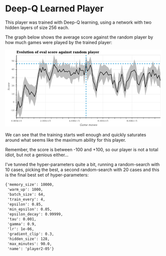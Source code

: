 # Deep-Q Learned Player

This player was trained with Deep-Q learning, using a network with two hidden layers of size 256 each.

The graph below shows the average score
against the random player by how much games were played by the trained player:

![scores](./scores.png)

We can see that the training starts well enough and quickly saturates around what seems like the maximum ability for this player.

Remember, the score is between -100 and +100, so our player is not a total idiot, but
not a genious either...

I've tunned the hyper-parameters quite a bit, running a random-search with 10 cases, picking the best, a second random-search with 20 cases and this is the final best set of hyper-parameters:

```
{'memory_size': 10000,
 'warm_up': 1000,
 'batch_size': 64,
 'train_every': 4,
 'epsilon': 0.85,
 'min_epsilon': 0.05,
 'epsilon_decay': 0.99999,
 'tau': 0.001,
 'gamma': 0.9,
 'lr': 1e-06,
 'gradient_clip': 0.3,
 'hidden_size': 128,
 'max_minutes': 90.0,
 'name': 'player2-05'}
 ```